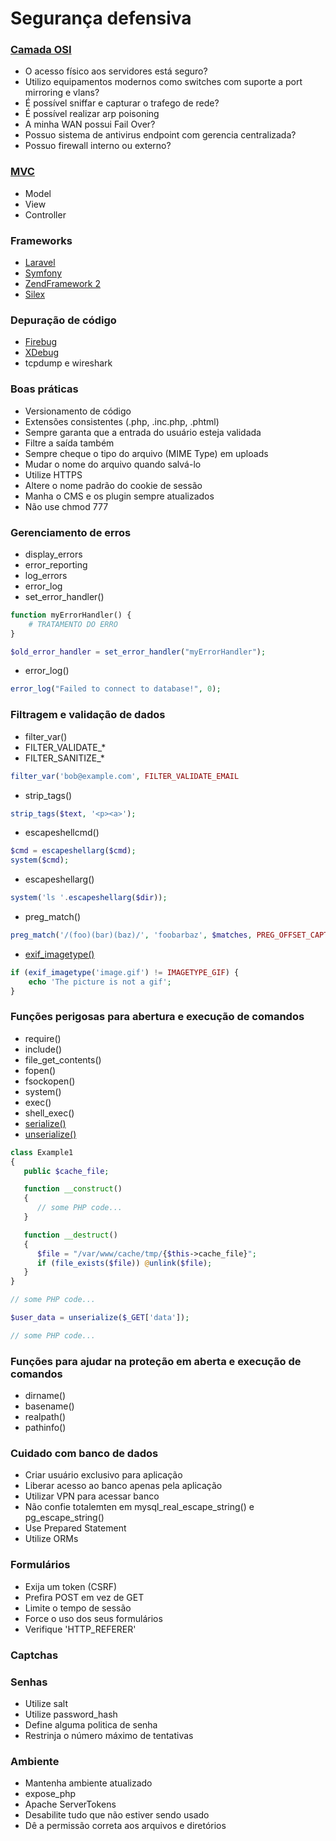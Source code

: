 # Segurança defensiva

### [Camada OSI](https://pt.wikipedia.org/wiki/Modelo_OSI)
- O acesso físico aos servidores está seguro?
- Utilizo equipamentos modernos como switches com suporte a port mirroring e vlans?
- É possível sniffar e capturar o trafego de rede?
- É possível realizar arp poisoning
- A minha WAN possui Fail Over?
- Possuo sistema de antivirus endpoint com gerencia centralizada?
- Possuo firewall interno ou externo?

### [MVC](https://pt.wikipedia.org/wiki/MVC)
- Model
- View
- Controller

### Frameworks
- [Laravel](https://laravel.com/)
- [Symfony](https://symfony.com/)
- [ZendFramework 2](https://framework.zend.com/manual/2.4/en/index.html)
- [Silex](https://silex.symfony.com/)

### Depuração de código
- [Firebug](https://getfirebug.com/)
- [XDebug](https://xdebug.org/)
- tcpdump e wireshark

### Boas práticas
- Versionamento de código
- Extensões consistentes (.php, .inc.php, .phtml)
- Sempre garanta que a entrada do usuário esteja validada
- Filtre a saída também
- Sempre cheque o tipo do arquivo (MIME Type) em uploads
- Mudar o nome do arquivo quando salvá-lo
- Utilize HTTPS
- Altere o nome padrão do cookie de sessão
- Manha o CMS e os plugin sempre atualizados
- Não use chmod 777

### Gerenciamento de erros
- display_errors
- error_reporting
- log_errors
- error_log
- set_error_handler()

```php
function myErrorHandler() {
    # TRATAMENTO DO ERRO
}

$old_error_handler = set_error_handler("myErrorHandler");
```
- error_log()
```php
error_log("Failed to connect to database!", 0);
```

### Filtragem e validação de dados
- filter_var()
- FILTER_VALIDATE_*
- FILTER_SANITIZE_*
```php
filter_var('bob@example.com', FILTER_VALIDATE_EMAIL
```
- strip_tags()
```php
strip_tags($text, '<p><a>');
```
- escapeshellcmd()
```php
$cmd = escapeshellarg($cmd);
system($cmd);
```
- escapeshellarg()
```php
system('ls '.escapeshellarg($dir));
```
- preg_match()
```php
preg_match('/(foo)(bar)(baz)/', 'foobarbaz', $matches, PREG_OFFSET_CAPTURE);
```
- [exif_imagetype()](http://php.net/manual/pt_BR/function.exif-imagetype.php)
```php
if (exif_imagetype('image.gif') != IMAGETYPE_GIF) {
    echo 'The picture is not a gif';
}
```

### Funções perigosas para abertura e execução de comandos
- require()
- include()
- file_get_contents()
- fopen()
- fsockopen()
- system()
- exec()
- shell_exec()
- [serialize()](https://www.owasp.org/index.php/PHP_Object_Injection)
- [unserialize()](https://www.owasp.org/index.php/PHP_Object_Injection)
```php
class Example1
{
   public $cache_file;

   function __construct()
   {
      // some PHP code...
   }

   function __destruct()
   {
      $file = "/var/www/cache/tmp/{$this->cache_file}";
      if (file_exists($file)) @unlink($file);
   }
}

// some PHP code...

$user_data = unserialize($_GET['data']);

// some PHP code...
```

### Funções para ajudar na proteção em aberta e execução de comandos
- dirname()
- basename()
- realpath()
- pathinfo()

### Cuidado com banco de dados
- Criar usuário exclusivo para aplicação
- Liberar acesso ao banco apenas pela aplicação
- Utilizar VPN para acessar banco
- Não confie totalemten em mysql_real_escape_string() e pg_escape_string()
- Use Prepared Statement
- Utilize ORMs

### Formulários
- Exija um token (CSRF)
- Prefira POST em vez de GET
- Limite o tempo de sessão
- Force o uso dos seus formulários
- Verifique 'HTTP_REFERER'

### Captchas

### Senhas
- Utilize salt
- Utilize password_hash
- Define alguma politica de senha
- Restrinja o número máximo de tentativas

### Ambiente
- Mantenha ambiente atualizado
- expose_php
- Apache ServerTokens
- Desabilite tudo que não estiver sendo usado
- Dê a permissão correta aos arquivos e diretórios